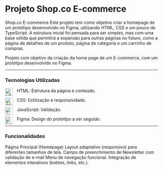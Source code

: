 # Projeto Shop.co E-commerce

Shop.co E-commerce
Este projeto tem como objetivo criar a homepage de um protótipo desenvolvido no Figma, utilizando HTML, CSS e um pouco de TypeScript. A estrutura inicial foi pensada para ser simples, mas com uma base sólida que permitirá a expansão para outras páginas no futuro, como a página de detalhes de um produto, página de categoria e um carrinho de compras.

Projeto com objetivo da criação da home page de um E-commerce, com um protótipo desenvolvido no Figma.

---------------------------------------------------------------------------------------------------------------------------------------------------


### Tecnologias Utilizadas

<img align="left" alt="HTML5" width="26px" style="padding-right:10px;" src="https://cdn.jsdelivr.net/gh/devicons/devicon/icons/html5/html5-original.svg" /> HTML: Estrutura da página e conteúdo.

<img align="left" alt="CSS3" width="26px" style="padding-right:10px;" src="https://cdn.jsdelivr.net/gh/devicons/devicon/icons/css3/css3-original.svg" /> CSS: Estilização e responsividade.

<img align="left" alt="JavaScript" width="26px" style="padding-right:10px;" src="https://cdn.jsdelivr.net/gh/devicons/devicon/icons/javascript/javascript-original.svg" /> JavaScript: Validação.

<img align="left" alt="Figma" width="26px" style="padding-right:10px;" src="https://cdn.jsdelivr.net/gh/devicons/devicon@latest/icons/figma/figma-original.svg" /> Figma: Design do protótipo a ser seguido.

---------------------------------------------------------------------------------------------------------------------------------------------------


### Funcionalidades
Página Principal (Homepage)
Layout adaptativo (responsivo) para diferentes tamanhos de tela.
Campo de preenchimento de Newsletter com validação de e-mail
Menu de navegação funcional.
Integração de elementos interativos (botões, links, etc.).
